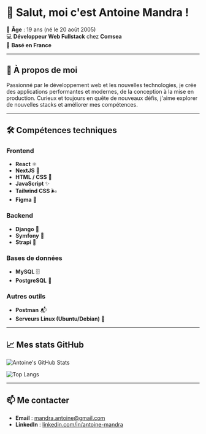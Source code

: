 # 👋 Salut, moi c'est **Antoine Mandra** !

🎂 **Âge** : 19 ans (né le 20 août 2005)  
💻 **Développeur Web Fullstack** chez **Comsea**  
📍 **Basé en France**  

---

## 🚀 À propos de moi

Passionné par le développement web et les nouvelles technologies, je crée des applications performantes et modernes, de la conception à la mise en production. Curieux et toujours en quête de nouveaux défis, j'aime explorer de nouvelles stacks et améliorer mes compétences.

---

## 🛠️ Compétences techniques

### **Frontend**
- **React** ⚛️  
- **NextJS** 🚀  
- **HTML / CSS** 🎨  
- **JavaScript** ✨  
- **Tailwind CSS** 🌬️  
- **Figma** 🎨  

### **Backend**
- **Django** 🐍  
- **Symfony** 🎼  
- **Strapi** 🚀  

### **Bases de données**
- **MySQL** 🗄️  
- **PostgreSQL** 🐘  

### **Autres outils**
- **Postman** 📬  
- **Serveurs Linux (Ubuntu/Debian)** 🐧  

---

## 📈 Mes stats GitHub

![Antoine's GitHub Stats](https://github-readme-stats.vercel.app/api?username=StayZe&show_icons=true&theme=radical)

![Top Langs](https://github-readme-stats.vercel.app/api/top-langs/?username=StayZe&layout=compact&theme=radical)

---

## 📫 Me contacter

- **Email** : [mandra.antoine@gmail.com](mailto:mandra.antoine@gmail.com)  
- **LinkedIn** : [linkedin.com/in/antoine-mandra](www.linkedin.com/in/antoine-mandra-401147240)  
